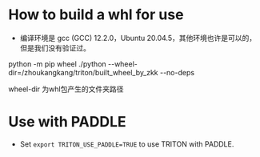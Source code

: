 



# How to build a whl for use

- 编译环境是 gcc (GCC) 12.2.0，Ubuntu 20.04.5，其他环境也许是可以的，但是我们没有验证过。

python  -m pip wheel ./python --wheel-dir=/zhoukangkang/triton/built_wheel_by_zkk --no-deps 

wheel-dir 为whl包产生的文件夹路径

# Use with PADDLE
- Set `export TRITON_USE_PADDLE=TRUE` to use TRITON with PADDLE.
